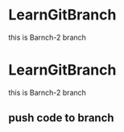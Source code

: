 # LearnGitBranch
this is Barnch-2 branch
# LearnGitBranch
this is Barnch-2 branch
 ## push code to branch
 